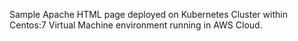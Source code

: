 Sample Apache HTML page deployed on Kubernetes Cluster within Centos:7 Virtual Machine environment running in AWS Cloud.
